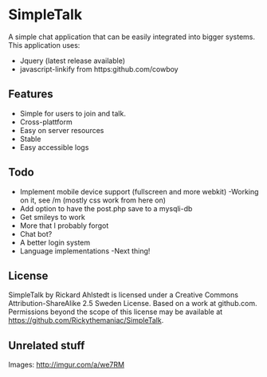 SimpleTalk
========
A simple chat application that can be easily integrated into bigger systems.
This application uses:
- Jquery (latest release available)
- javascript-linkify from https:github.com/cowboy

Features
--------
- Simple for users to join and talk.
- Cross-plattform
- Easy on server resources
- Stable
- Easy accessible logs

Todo
----
- Implement mobile device support (fullscreen and more webkit) -Working on it, see /m (mostly css work from here on)
- Add option to have the post.php save to a mysqli-db
- Get smileys to work
- More that I probably forgot
- Chat bot?
- A better login system
- Language implementations -Next thing!

License
-------
SimpleTalk by Rickard Ahlstedt is licensed under a Creative Commons Attribution-ShareAlike 2.5 Sweden License.
Based on a work at github.com.
Permissions beyond the scope of this license may be available at https://github.com/Rickythemaniac/SimpleTalk.

Unrelated stuff
---------------
Images: http://imgur.com/a/we7RM